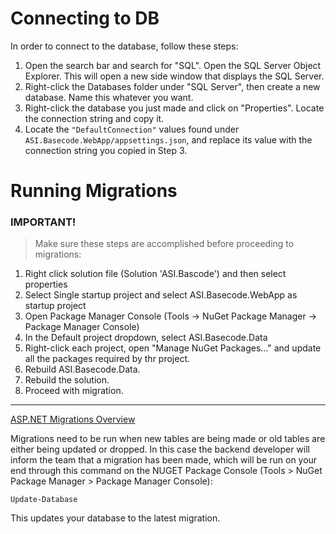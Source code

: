 # Connecting to DB

In order to connect to the database, follow these steps:

1. Open the search bar and search for "SQL". Open the SQL Server Object Explorer. This will open a new side window that displays the SQL Server.
2. Right-click the Databases folder under "SQL Server", then create a new database. Name this whatever you want.
3. Right-click the database you just made and click on "Properties". Locate the connection string and copy it.
4. Locate the `"DefaultConnection"` values found under `ASI.Basecode.WebApp/appsettings.json`, and replace its value with the connection string you copied in Step 3.

# Running Migrations

### IMPORTANT!
>Make sure these steps are accomplished before proceeding to migrations:

1. Right click solution file (Solution 'ASI.Bascode') and then select properties
2. Select Single startup project and select ASI.Basecode.WebApp as startup project
3. Open Package Manager Console (Tools -> NuGet Package Manager -> Package Manager Console)
4. In the Default project dropdown, select ASI.Basecode.Data
5. Right-click each project, open "Manage NuGet Packages..." and update all the packages required by thr project.
6. Rebuild ASI.Basecode.Data.
7. Rebuild the solution.
8. Proceed with migration.
                
                                
---
                
                       
[ASP.NET Migrations Overview](https://learn.microsoft.com/en-us/ef/core/managing-schemas/migrations/?tabs=vs)

Migrations need to be run when new tables are being made or old tables are either being updated or dropped. In this case the backend developer will inform the team that a migration has been made, which will be run on your end through this command on the NUGET Package Console (Tools > NuGet Package Manager > Package Manager Console):

```
Update-Database
```

This updates your database to the latest migration.
